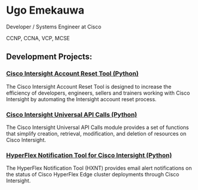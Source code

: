 # Ugo Emekauwa
Developer / Systems Engineer at Cisco

CCNP, CCNA, VCP, MCSE

## Development Projects:
### [Cisco Intersight Account Reset Tool (Python)](https://ugo-emekauwa.github.io/intersight-account-reset-tool/)
The Cisco Intersight Account Reset Tool is designed to increase the efficiency of developers, engineers, sellers and trainers working with Cisco Intersight by automating the Intersight account reset process.

### [Cisco Intersight Universal API Calls (Python)](https://ugo-emekauwa.github.io/intersight-universal-api-calls/)
The Cisco Intersight Universal API Calls module provides a set of functions that simplify creation, retrieval, modification, and deletion of resources on Cisco Intersight.

### [HyperFlex Notification Tool for Cisco Intersight (Python)](https://ugo-emekauwa.github.io/hyperflex-notification-tool/)
The HyperFlex Notification Tool (HXNT) provides email alert notifications on the status of Cisco HyperFlex Edge cluster deployments through Cisco Intersight.
